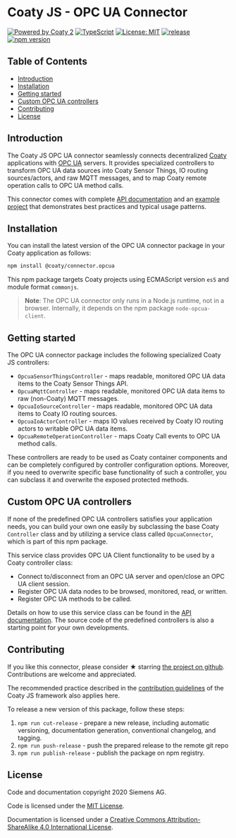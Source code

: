 # Coaty JS - OPC UA Connector

[![Powered by Coaty 2](https://img.shields.io/badge/Powered%20by-Coaty%202-FF8C00.svg)](https://coaty.io)
[![TypeScript](https://img.shields.io/badge/Source%20code-TypeScript-007ACC.svg)](http://www.typescriptlang.org/)
[![License: MIT](https://img.shields.io/badge/License-MIT-blue.svg)](https://opensource.org/licenses/MIT)
[![release](https://img.shields.io/badge/release-Conventional%20Commits-yellow.svg)](https://conventionalcommits.org/)
[![npm version](https://badge.fury.io/js/%40coaty%2Fconnector.opcua.svg)](https://www.npmjs.com/package/@coaty/connector.opcua)

## Table of Contents

* [Introduction](#introduction)
* [Installation](#installation)
* [Getting started](#getting-started)
* [Custom OPC UA controllers](#custom-opc-ua-controllers)
* [Contributing](#contributing)
* [License](#license)

## Introduction

The Coaty JS OPC UA connector seamlessly connects decentralized
[Coaty](https://coaty.io) applications with [OPC UA](https://opcfoundation.org/)
servers. It provides specialized controllers to transform OPC UA data sources
into Coaty Sensor Things, IO routing sources/actors, and raw MQTT messages, and
to map Coaty remote operation calls to OPC UA method calls.

This connector comes with complete [API
documentation](https://coatyio.github.io/connector.opc-ua.js/api/index.html)
and an [example
project](https://github.com/coatyio/connector.opc-ua.js/tree/master/example) that
demonstrates best practices and typical usage patterns.

## Installation

You can install the latest version of the OPC UA connector package in your Coaty
application as follows:

```sh
npm install @coaty/connector.opcua
```

This npm package targets Coaty projects using ECMAScript version `es5` and
module format `commonjs`.

> **Note**: The OPC UA connector only runs in a Node.js runtime, not in a
> browser. Internally, it depends on the npm package `node-opcua-client`.

## Getting started

The OPC UA connector package includes the following specialized Coaty JS
controllers:

* `OpcuaSensorThingsController` -  maps readable, monitored OPC UA data items to
  the Coaty Sensor Things API.
* `OpcuaMqttController` - maps readable, monitored OPC UA data items to raw
  (non-Coaty) MQTT messages.
* `OpcuaIoSourceController` - maps readable, monitored OPC UA data items to
  Coaty IO routing sources.
* `OpcuaIoActorController` - maps IO values received by Coaty IO routing actors
  to writable OPC UA data items.
* `OpcuaRemoteOperationController` - maps Coaty Call events to OPC UA method
  calls.

These controllers are ready to be used as Coaty container components and can be
completely configured by controller configuration options. Moreover, if you need
to overwrite specific base functionality of such a controller, you can subclass
it and overwrite the exposed protected methods.

## Custom OPC UA controllers

If none of the predefined OPC UA controllers satisfies your application needs,
you can build your own one easily by subclassing the base Coaty `Controller`
class and by utilizing a service class called `OpcuaConnector`, which is part of
this npm package.

This service class provides OPC UA Client functionality to be used by a Coaty
controller class:

* Connect to/disconnect from an OPC UA server and open/close an OPC UA client
  session.
* Register OPC UA data nodes to be browsed, monitored, read, or written.
* Register OPC UA methods to be called.

Details on how to use this service class can be found in the [API
documentation](https://coatyio.github.io/connector.opc-ua.js/api/index.html).
The source code of the predefined controllers is also a starting point for your
own developments.

## Contributing

If you like this connector, please consider &#x2605; starring [the project on
github](https://github.com/coatyio/connector.opc-ua.js). Contributions are
welcome and appreciated.

The recommended practice described in the [contribution
guidelines](https://github.com/coatyio/coaty-js/blob/master/CONTRIBUTING.md) of
the Coaty JS framework also applies here.

To release a new version of this package, follow these steps:

1. `npm run cut-release` - prepare a new release, including automatic
   versioning, documentation generation, conventional changelog, and tagging.
2. `npm run push-release` - push the prepared release to the remote git repo
3. `npm run publish-release` - publish the package on npm registry.

## License

Code and documentation copyright 2020 Siemens AG.

Code is licensed under the [MIT License](https://opensource.org/licenses/MIT).

Documentation is licensed under a
[Creative Commons Attribution-ShareAlike 4.0 International License](http://creativecommons.org/licenses/by-sa/4.0/).
